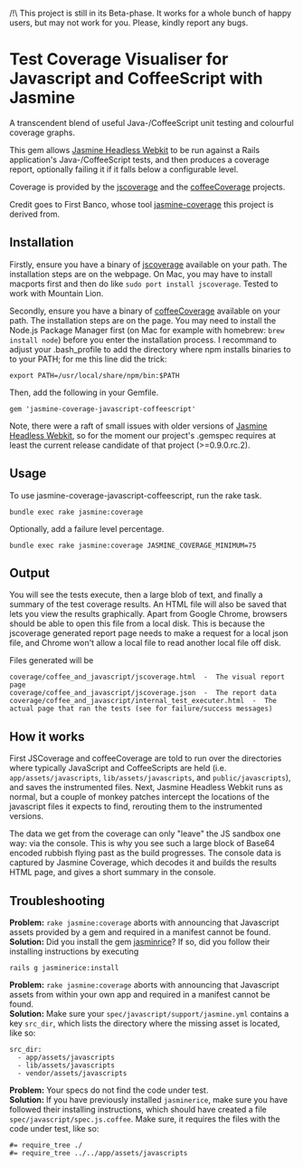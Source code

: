 /!\\ This project is still in its Beta-phase. It works for a whole bunch of happy users, but may not work for you. Please, kindly report any bugs.

# Test Coverage Visualiser for Javascript and CoffeeScript with Jasmine

A transcendent blend of useful Java-/CoffeeScript unit testing and colourful coverage graphs.

This gem allows [Jasmine Headless Webkit](http://johnbintz.github.com/jasmine-headless-webkit/)
to be run against a Rails application's Java-/CoffeeScript tests, and then produces a coverage report, optionally failing it if it falls below a configurable level.

Coverage is provided by the [jscoverage](http://siliconforks.com/jscoverage/manual.html) and the [coffeeCoverage](https://github.com/benbria/coffee-coverage) projects.

Credit goes to First Banco, whose tool [jasmine-coverage](https://github.com/firstbanco/jasmine-coverage) this project is derived from.

## Installation

Firstly, ensure you have a binary of [jscoverage](http://siliconforks.com/jscoverage/manual.html)
available on your path. The installation steps are on the webpage. On Mac, you may have to install macports first and then do like `sudo port install jscoverage`. Tested to work with Mountain Lion.

Secondly, ensure you have a binary of [coffeeCoverage](https://github.com/benbria/coffee-coverage)
available on your path. The installation steps are on the page. You may need to install the Node.js Package Manager first (on Mac for example with homebrew: `brew install node`) before you enter the installation process. I recommand to adjust your .bash_profile to add the directory where npm installs binaries to to your PATH; for me this line did the trick:

    export PATH=/usr/local/share/npm/bin:$PATH

Then, add the following in your Gemfile.

    gem 'jasmine-coverage-javascript-coffeescript'

Note, there were a raft of small issues with older versions of [Jasmine Headless Webkit](http://johnbintz.github.com/jasmine-headless-webkit/), so for the moment our project's .gemspec requires at least the current release candidate of that project (>=0.9.0.rc.2).

## Usage

To use jasmine-coverage-javascript-coffeescript, run the rake task.

    bundle exec rake jasmine:coverage

Optionally, add a failure level percentage.

    bundle exec rake jasmine:coverage JASMINE_COVERAGE_MINIMUM=75

## Output

You will see the tests execute, then a large blob of text, and finally a summary of the test coverage results.
An HTML file will also be saved that lets you view the results graphically. Apart from Google Chrome, browsers should be able to open this file from a local disk. This is because the jscoverage generated report page needs to make a request for a local json file, and Chrome won't allow a local file to read another local file off disk.

Files generated will be

    coverage/coffee_and_javascript/jscoverage.html  -  The visual report page
    coverage/coffee_and_javascript/jscoverage.json  -  The report data
    coverage/coffee_and_javascript/internal_test_executer.html  -  The actual page that ran the tests (see for failure/success messages)

## How it works

First JSCoverage and coffeeCoverage are told to run over the directories where typically JavaScript and CoffeeScripts are held (i.e. `app/assets/javascripts`, `lib/assets/javascripts`, and `public/javascripts`), and saves the instrumented files. Next, Jasmine Headless Webkit runs as normal, but a couple of monkey patches intercept the locations of the javascript files it expects to find, rerouting them to the instrumented versions.

The data we get from the coverage can only "leave" the JS sandbox one way: via the console. This is why you see such a large block of Base64 encoded rubbish flying past as the build progresses. The console data is captured by Jasmine Coverage, which decodes it and builds the results HTML page, and gives a short summary in the console.

## Troubleshooting

**Problem:** ```rake jasmine:coverage``` aborts with announcing that Javascript assets provided by a gem and required in a manifest cannot be found.<br>
**Solution:** Did you install the gem [jasminrice](https://github.com/bradphelan/jasminerice)? If so, did you follow their installing instructions by executing

    rails g jasminerice:install
    
**Problem:** ```rake jasmine:coverage``` aborts with announcing that Javascript assets from within your own app and required in a manifest cannot be found.<br>
**Solution:** Make sure your ```spec/javascript/support/jasmine.yml``` contains a key ```src_dir```, which lists the directory where the missing asset is located, like so:

    src_dir:
      - app/assets/javascripts
      - lib/assets/javascripts
      - vendor/assets/javascripts
  

**Problem:** Your specs do not find the code under test.<br>
**Solution:** If you have previously installed ```jasminerice```, make sure you have followed their installing instructions, which should have created a file ```spec/javascript/spec.js.coffee```. Make sure, it requires the files with the code under test, like so:

    #= require_tree ./ 
    #= require_tree ../../app/assets/javascripts
